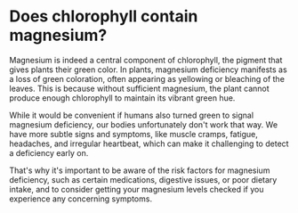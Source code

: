 # Does chlorophyll contain magnesium?

Magnesium is indeed a central component of chlorophyll, the pigment that gives plants their green color. In plants, magnesium deficiency manifests as a loss of green coloration, often appearing as yellowing or bleaching of the leaves. This is because without sufficient magnesium, the plant cannot produce enough chlorophyll to maintain its vibrant green hue.

While it would be convenient if humans also turned green to signal magnesium deficiency, our bodies unfortunately don't work that way. We have more subtle signs and symptoms, like muscle cramps, fatigue, headaches, and irregular heartbeat, which can make it challenging to detect a deficiency early on.

That's why it's important to be aware of the risk factors for magnesium deficiency, such as certain medications, digestive issues, or poor dietary intake, and to consider getting your magnesium levels checked if you experience any concerning symptoms.